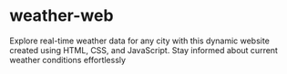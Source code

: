 # weather-web 
Explore real-time weather data for any city with this dynamic website created using HTML, CSS, and JavaScript. Stay informed about current weather conditions effortlessly 
